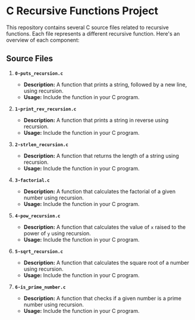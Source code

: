 # C Recursive Functions Project

This repository contains several C source files related to recursive functions. Each file represents a different recursive function. Here's an overview of each component:

## Source Files

1. **`0-puts_recursion.c`**
   - **Description:** A function that prints a string, followed by a new line, using recursion.
   - **Usage:** Include the function in your C program.

2. **`1-print_rev_recursion.c`**
   - **Description:** A function that prints a string in reverse using recursion.
   - **Usage:** Include the function in your C program.

3. **`2-strlen_recursion.c`**
   - **Description:** A function that returns the length of a string using recursion.
   - **Usage:** Include the function in your C program.

4. **`3-factorial.c`**
   - **Description:** A function that calculates the factorial of a given number using recursion.
   - **Usage:** Include the function in your C program.

5. **`4-pow_recursion.c`**
   - **Description:** A function that calculates the value of `x` raised to the power of `y` using recursion.
   - **Usage:** Include the function in your C program.

6. **`5-sqrt_recursion.c`**
   - **Description:** A function that calculates the square root of a number using recursion.
   - **Usage:** Include the function in your C program.

7. **`6-is_prime_number.c`**
   - **Description:** A function that checks if a given number is a prime number using recursion.
   - **Usage:** Include the function in your C program.


